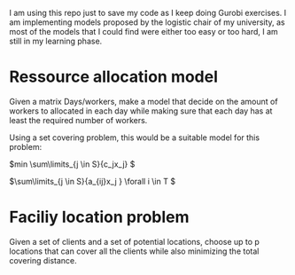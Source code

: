 I am using this repo just to save my code as I keep doing Gurobi exercises. I am implementing models proposed by the logistic chair of my university, as most of the models that I could find were either too easy or too hard, I am still in my learning phase.


# Ressource allocation model 

Given a matrix Days/workers, make a model that decide on the amount of workers to allocated in each day while making sure that each day has at least the required number of workers. 

Using a set covering problem, this would be a suitable model for this problem: 

$min \sum\limits_{j \in  S}{c_jx_j} $ 

$\sum\limits_{j \in  S}{a_{ij}x_j } \forall i \in T $


# Faciliy location problem 

Given a set of clients and a set of potential locations, choose up to p locations that can cover all the clients while also minimizing the total covering distance.
